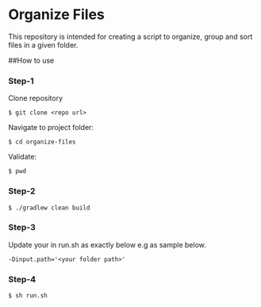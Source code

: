 # Organize Files
This repository is intended for creating a script to organize, group and sort files in a given folder.

##How to use

### Step-1
Clone repository
````
$ git clone <repo url>
````

Navigate to project folder:
````
$ cd organize-files
````

Validate:
```` 
$ pwd
````



### Step-2
````
$ ./gradlew clean build
````

### Step-3
Update your <folder path> in run.sh as exactly below e.g as sample below.
````
-Dinput.path='<your folder path>'
````

### Step-4
````
$ sh run.sh 
````